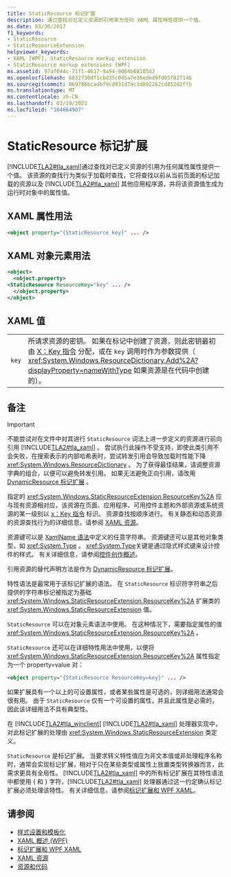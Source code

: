 ```yaml
---
title: StaticResource 标记扩展
description: 通过查找对已定义资源的引用来为任何 XAML 属性特性提供一个值。
ms.date: 03/30/2017
f1_keywords:
- StaticResource
- StaticResourceExtension
helpviewer_keywords:
- XAML [WPF], StaticResource markup extension
- StaticResource markup extensions [WPF]
ms.assetid: 97af044c-71f1-4617-9a94-9064b68185d2
ms.openlocfilehash: 6032730df1cbd35c045a7e36eded9fd05f82f14b
ms.sourcegitcommit: 069786bcadbf9cd931d7dc3d892262cd852d2ffb
ms.translationtype: MT
ms.contentlocale: zh-CN
ms.lasthandoff: 03/19/2021
ms.locfileid: "104664907"
---
```

# <a name="staticresource-markup-extension"></a>StaticResource 标记扩展
[!INCLUDE[TLA2#tla_xaml](../../../includes/tla2sharptla-xaml-md.md)]通过查找对已定义资源的引用为任何属性属性提供一个值。 该资源的查找行为类似于加载时查找，它将查找以前从当前页面的标记加载的资源以及 [!INCLUDE[TLA2#tla_xaml](../../../includes/tla2sharptla-xaml-md.md)] 其他应用程序源，并将该资源值生成为运行时对象中的属性值。  
  
## <a name="xaml-attribute-usage"></a>XAML 属性用法  
  
```xml  
<object property="{StaticResource key}" ... />  
```  
  
## <a name="xaml-object-element-usage"></a>XAML 对象元素用法  
  
```xml  
<object>  
  <object.property>  
<StaticResource ResourceKey="key" ... />  
  </object.property>  
</object>  
```  
  
## <a name="xaml-values"></a>XAML 值  
  
|||  
|-|-|  
|`key`|所请求资源的密钥。 如果在标记中创建了资源，则此密钥最初由 [X：Key 指令](/dotnet/desktop-wpf/xaml-services/xkey-directive) 分配，或在 `key` 调用时作为参数提供（ <xref:System.Windows.ResourceDictionary.Add%2A?displayProperty=nameWithType> 如果资源是在代码中创建的）。|  
  
## <a name="remarks"></a>备注  
  
> [!IMPORTANT]
> 不能尝试对在文件中对其进行 `StaticResource` 词法上进一步定义的资源进行前向引用 [!INCLUDE[TLA2#tla_xaml](../../../includes/tla2sharptla-xaml-md.md)] 。 尝试执行此操作不受支持，即使此类引用不会失败，在搜索表示的内部哈希表时，尝试转发引用会导致加载时性能下降 <xref:System.Windows.ResourceDictionary> 。 为了获得最佳结果，请调整资源字典的组合，以便可以避免转发引用。 如果无法避免正向引用，请改用 [DynamicResource 标记扩展](dynamicresource-markup-extension.md) 。  
  
 指定的 <xref:System.Windows.StaticResourceExtension.ResourceKey%2A> 应与现有资源相对应，该资源在页面、应用程序、可用控件主题和外部资源或系统资源的某一级别以 [x：Key 指令](/dotnet/desktop-wpf/xaml-services/xkey-directive) 标识。 资源查找按顺序进行。 有关静态和动态资源的资源查找行为的详细信息，请参阅 [XAML 资源](/dotnet/desktop-wpf/fundamentals/xaml-resources-define)。  
  
 资源键可以是 [XamlName 语法](/dotnet/desktop-wpf/xaml-services/xamlname-grammar)中定义的任意字符串。 资源键还可以是其他对象类型，如 <xref:System.Type> 。 <xref:System.Type>关键是通过隐式样式键来设计控件的样式。 有关详细信息，请参阅[控件创作概述](../controls/control-authoring-overview.md)。  
  
 引用资源的替代声明方法是作为 [DynamicResource 标记扩展](dynamicresource-markup-extension.md)。  
  
 特性语法是最常用于该标记扩展的语法。 在 `StaticResource` 标识符字符串之后提供的字符串标记被指定为基础 <xref:System.Windows.StaticResourceExtension.ResourceKey%2A> 扩展类的 <xref:System.Windows.StaticResourceExtension> 值。  
  
 `StaticResource` 可以在对象元素语法中使用。 在这种情况下，需要指定属性的值 <xref:System.Windows.StaticResourceExtension.ResourceKey%2A> 。  
  
 `StaticResource` 还可以在详细特性用法中使用，以便将 <xref:System.Windows.StaticResourceExtension.ResourceKey%2A> 属性指定为一个 property=value 对：  
  
```xml  
<object property="{StaticResource ResourceKey=key}" ... />  
```  
  
 如果扩展具有一个以上的可设置属性，或者某些属性是可选的，则详细用法通常会很有用。 由于 `StaticResource` 仅有一个可设置的属性，并且此属性是必需的，因此该详细用法不具有典型性。  
  
 在 [!INCLUDE[TLA2#tla_winclient](../../../includes/tla2sharptla-winclient-md.md)] [!INCLUDE[TLA2#tla_xaml](../../../includes/tla2sharptla-xaml-md.md)] 处理器实现中，对此标记扩展的处理由 <xref:System.Windows.StaticResourceExtension> 类定义。  
  
 `StaticResource` 是标记扩展。 当要求转义特性值应为非文本值或非处理程序名称时，通常会实现标记扩展，相对于只在某些类型或属性上放置类型转换器而言，此需求更具有全局性。 [!INCLUDE[TLA2#tla_xaml](../../../includes/tla2sharptla-xaml-md.md)] 中的所有标记扩展在其特性语法中都使用 { 和 } 字符，[!INCLUDE[TLA2#tla_xaml](../../../includes/tla2sharptla-xaml-md.md)] 处理器通过这一约定确认标记扩展必须处理该特性。 有关详细信息，请参阅[标记扩展和 WPF XAML](markup-extensions-and-wpf-xaml.md)。  
  
## <a name="see-also"></a>请参阅

- [样式设置和模板化](/dotnet/desktop-wpf/fundamentals/styles-templates-overview)
- [XAML 概述 (WPF)](/dotnet/desktop-wpf/fundamentals/xaml)
- [标记扩展和 WPF XAML](markup-extensions-and-wpf-xaml.md)
- [XAML 资源](/dotnet/desktop-wpf/fundamentals/xaml-resources-define)
- [资源和代码](resources-and-code.md)
